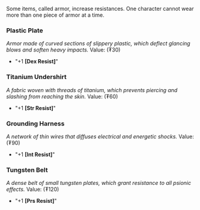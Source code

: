 Some items, called armor, increase resistances. One character cannot wear more than one piece of armor at a time.
### Plastic Plate
*Armor made of curved sections of slippery plastic, which deflect glancing blows and soften heavy impacts.*
Value: (₮30)
- "+1 **\[Dex Resist\]**"
### Titanium Undershirt
*A fabric woven with threads of titanium, which prevents piercing and slashing from reaching the skin.*
Value: (₮60)
- "+1 **\[Str Resist\]**"
### Grounding Harness
*A network of thin wires that diffuses electrical and energetic shocks.*
Value: (₮90)
- "+1 **\[Int Resist\]**"
### Tungsten Belt
*A dense belt of small tungsten plates, which grant resistance to all psionic effects.*
Value: (₮120)
- "+1 **\[Prs Resist\]**"